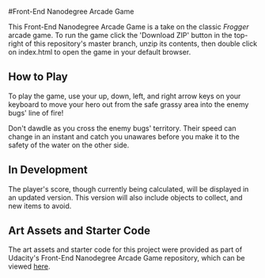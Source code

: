 #Front-End Nanodegree Arcade Game

This Front-End Nanodegree Arcade Game is a take on the classic _Frogger_ arcade game. To run the game click the 'Download ZIP' button in the top-right of this repository's master branch, unzip its contents, then double click on index.html to open the game in your default browser.

## How to Play

To play the game, use your up, down, left, and right arrow keys on your keyboard to move your hero out from the safe grassy area into the enemy bugs' line of fire!

Don't dawdle as you cross the enemy bugs' territory. Their speed can change in an instant and catch you unawares before you make it to the safety of the water on the other side.

## In Development

The player's score, though currently being calculated, will be displayed in an updated version. This version will also include objects to collect, and new items to avoid.

## Art Assets and Starter Code

The art assets and starter code for this project were provided as part of Udacity's Front-End Nanodegree Arcade Game repository, which can be viewed [here](https://github.com/udacity/frontend-nanodegree-arcade-game).
